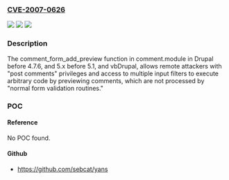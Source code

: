 ### [CVE-2007-0626](https://cve.mitre.org/cgi-bin/cvename.cgi?name=CVE-2007-0626)
![](https://img.shields.io/static/v1?label=Product&message=n%2Fa&color=blue)
![](https://img.shields.io/static/v1?label=Version&message=n%2Fa&color=blue)
![](https://img.shields.io/static/v1?label=Vulnerability&message=n%2Fa&color=brighgreen)

### Description

The comment_form_add_preview function in comment.module in Drupal before 4.7.6, and 5.x before 5.1, and vbDrupal, allows remote attackers with "post comments" privileges and access to multiple input filters to execute arbitrary code by previewing comments, which are not processed by "normal form validation routines."

### POC

#### Reference
No POC found.

#### Github
- https://github.com/sebcat/yans

